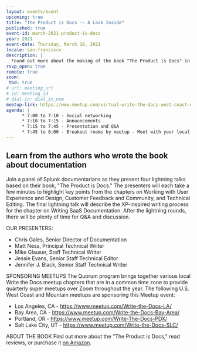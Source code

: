 ```yaml
---
layout: events/event
upcoming: true
title: "The Product is Docs -- A Look Inside"
published: true
event-id: march-2021-product-is-docs
year: 2021
event-date: Thursday, March 18, 2021
locale: san-francisco
description: |
  Found out more about the making of the book "The Product is Docs" in this super-meetup sponsored by the Portland, L.A., Salt Lake City, and Bay Area meetups.
rsvp_open: true
remote: true
zoom:
 tbd: true
# url: meeting_url
# id: meeting_id
# dial-in: dial_in_num
meetup-link: https://www.meetup.com/virtual-write-the-docs-west-coast-quorum/events/276616460/
agenda: |
      * 7:00 to 7:10 - Social networking
      * 7:10 to 7:15 - Announcements
      * 7:15 to 7:45 - Presentation and Q&A
      * 7:45 to 8:00 - Breakout rooms by meetup - Meet with your local meetup organizers and members to say hi to other people in your area!
---
```


## Learn from the authors who wrote the book about documentation


Join a panel of Splunk documentarians as they present four lightning talks based on their book, "The Product is Docs." The presenters will each take a few minutes to highlight key points from the chapters on Working with User Experience and Design, Customer Feedback and Community, and Technical Editing. The final lightning talk will describe the XP-inspired writing process for the chapter on Writing SaaS Documentation. After the lightning rounds, there will be plenty of time for Q&A and discussion.

OUR PRESENTERS:

* Chris Gales, Senior Director of Documentation
* Matt Ness, Principal Technical Writer
* Mike Glauser, Staff Technical Writer
* Jessie Evans, Senior Staff Technical Editor
* Jennifer J. Black, Senior Staff Technical Writer


SPONSORING MEETUPS
The Quorum program brings together various local Write the Docs meetup chapters that are in a common time zone to provide quarterly super meetups over Zoom throughout the year. The following U.S. West Coast and Mountain meetups are sponsoring this Meetup event:

* Los Angeles, CA - https://www.meetup.com/Write-the-Docs-LA/
* Bay Area, CA - https://www.meetup.com/Write-the-Docs-Bay-Area/
* Portland, OR - https://www.meetup.com/Write-The-Docs-PDX/
* Salt Lake City, UT - https://www.meetup.com/Write-the-Docs-SLC/

ABOUT THE BOOK
Find out more about the "The Product is Docs," read reviews, or purchase it [on Amazon](https://www.amazon.com/Product-Docs-technical-documentation-development/dp/B085KK6G8F/ref=sr_1_1?dchild=1&keywords=the+product+is+docs&qid=1615177307&sr=8-1).
